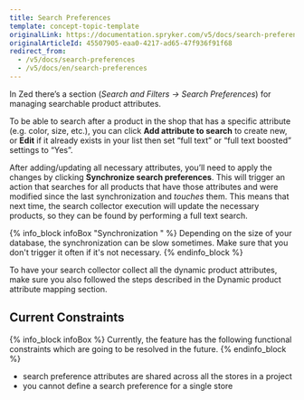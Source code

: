 ```yaml
---
title: Search Preferences
template: concept-topic-template
originalLink: https://documentation.spryker.com/v5/docs/search-preferences
originalArticleId: 45507905-eaa0-4217-ad65-47f936f91f68
redirect_from:
  - /v5/docs/search-preferences
  - /v5/docs/en/search-preferences
---
```


In Zed there’s a section (*Search and Filters -> Search Preferences*) for managing searchable product attributes.

To be able to search after a product in the shop that has a specific attribute (e.g. color, size, etc.), you can click **Add attribute to search** to create new, or **Edit** if it already exists in your list then set “full text” or “full text boosted” settings to “Yes”.

After adding/updating all necessary attributes, you’ll need to apply the changes by clicking **Synchronize search preferences**. This will trigger an action that searches for all products that have those attributes and were modified since the last synchronization and *touches* them. This means that next time, the search collector execution will update the necessary products, so they can be found by performing a full text search.

{% info_block infoBox "Synchronization " %}
Depending on the size of your database, the synchronization can be slow sometimes. Make sure that you don't trigger it often if it's not necessary.
{% endinfo_block %}

To have your search collector collect all the dynamic product attributes, make sure you also followed the steps described in the Dynamic product attribute mapping section.

## Current Constraints

{% info_block infoBox %}
Currently, the feature has the following functional constraints which are going to be resolved in the future.
{% endinfo_block %}

* search preference attributes are shared across all the stores in a project
* you cannot define a search preference for a single store
